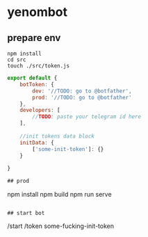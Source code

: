 # yenombot

## prepare env
```
npm install
cd src
touch ./src/token.js
```

``` javascript
export default {
    botToken: {
        dev: '//TODO: go to @botfather',
        prod: '//TODO: go to @botfather'
    },
    developers: [
        //TODO: paste your telegram id here
    ],
    
    //init tokens data block
    initData: {
        ['some-init-token']: {}
    }
     
}

## prod
```
npm install
npm build
npm run serve
```

## start bot
```
/start
/token some-fucking-init-token
```